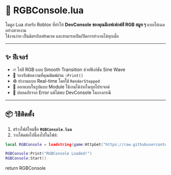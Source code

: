 # 🌈 RGBConsole.lua

โมดูล Lua สำหรับ Roblox ที่ทำให้ **DevConsole ของคุณมีเอฟเฟกต์สี RGB สมูท ๆ** แบบไล่เฉดอย่างสวยงาม  
ใช้งานง่าย เป็นมิตรกับเฟรมเรต และสามารถเปิด/ปิดการทำงานได้ทุกเมื่อ

---

## ✨ ฟีเจอร์

- 🔥 ไล่สี RGB แบบ Smooth Transition ด้วยฟังก์ชัน Sine Wave
- 💬 รองรับข้อความที่คุณพิมพ์ผ่าน `:Print()`
- ♻️ ทำงานแบบ Real-time โดยใช้ `RenderStepped`
- 🧩 ออกแบบในรูปแบบ Module ใช้งานได้ง่ายในทุกโปรเจกต์
- 🧱 ปลอดภัยจาก Error แม้ไม่พบ DevConsole ในบางกรณี

---

## 📦 วิธีติดตั้ง

1. สร้างไฟล์ใหม่ชื่อ **`RGBConsole.lua`**
2. วางโค้ดต่อไปนี้ลงไปในไฟล์:

```lua
local RGBConsole = loadstring(game:HttpGet("https://raw.githubusercontent.com/YourNameHere/RGBConsole/main/RGBConsole.lua"))()

RGBConsole:Print("RGBConsole Loaded!")
RGBConsole:Start()
```

return RGBConsole
